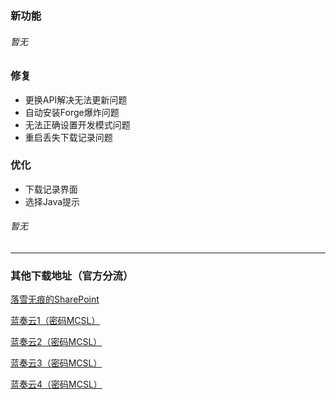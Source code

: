 ### 新功能  
###### 暂无
### 修复  
 - 更换API解决无法更新问题  
 - 自动安装Forge爆炸问题  
 - 无法正确设置开发模式问题  
 - 重启丢失下载记录问题
### 优化  
 - 下载记录界面  
 - 选择Java提示
###### 暂无
___

### 其他下载地址（官方分流）

[落雪无痕的SharePoint](https://lxhtt-my.sharepoint.com/:f:/g/personal/lxhtt_lxhtt_onmicrosoft_com/Er2XmdrCZkZGhXrk7EB2eyABTsO2Jfwbq3OYsdGkjUtMRA?e=DNjfA8)

[蓝奏云1（密码MCSL）](https://lxht.lanzoum.com/b01edy9tg)

[蓝奏云2（密码MCSL）](https://lxht.lanzoux.com/b01edy9tg)

[蓝奏云3（密码MCSL）](https://lxht.lanzoug.com/b01edy9tg)

[蓝奏云4（密码MCSL）](https://lxht.lanzoub.com/b01edy9tg)
